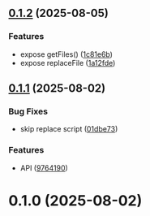 ## [0.1.2](https://github.com/brillout/replace/compare/v0.1.1...v0.1.2) (2025-08-05)


### Features

* expose getFiles() ([1c81e6b](https://github.com/brillout/replace/commit/1c81e6b4bed747958452467467e79b7b201ee6ed))
* expose replaceFile ([1a12fde](https://github.com/brillout/replace/commit/1a12fde5e70d9fcef305e348a4314c7dd9ca7491))



## [0.1.1](https://github.com/brillout/replace/compare/v0.1.0...v0.1.1) (2025-08-02)


### Bug Fixes

* skip replace script ([01dbe73](https://github.com/brillout/replace/commit/01dbe7307f2453551a86e79e36b6300485ba2a10))


### Features

* API ([9764190](https://github.com/brillout/replace/commit/97641901e7a8bf9a7d104bc7b27a7af42d68fa64))



# 0.1.0 (2025-08-02)




